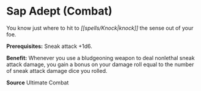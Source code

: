 ﻿---
cssclass: [feats]

---
# Sap Adept (Combat)

You know just where to hit to _[[spells/Knock|knock]]_ the sense out of your foe.

**Prerequisites:** Sneak attack +1d6.

**Benefit:** Whenever you use a bludgeoning weapon to deal nonlethal sneak attack damage, you gain a bonus on your damage roll equal to the number of sneak attack damage dice you rolled.

**Source** Ultimate Combat